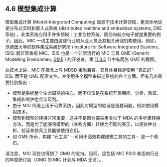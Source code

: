 ## 4.6 模型集成计算
模型集成计算 (Model-Integrated Computing) 起源于技术计算领域，更具体地说是分布式实时和嵌入式系统 (distributed realtime and embedded systems, DRE 系统) 。此类系统应用于许多领域：工业监控系统、国防和航空电子就是重要的例子。因此，MIC 一词主要由这些行业的从业人员及其相关研究机构使用。例如，范德堡大学的软件集成系统研究所 (Institute for Software Integrated Systems, ISIS) 就非常重视 MIC。ISIS 也是一个非常流行的 MIC 工具 GME (Generic Modelling Environmen, [GME](../ref.md#gme) ) 的开发者。第 [11.3.5](../ch11/3.md#1135-集成的元建模ide) 节中有两张 GME 的截图。

从技术上讲，MIC 在概念上与 MDSD 相当兼容，其具体目标是使用 “真正的” DSL 而不是 UML 配置文件，并使用多个模型来描述系统的各个方面。但有几点需要特别指出：

- 模型是系统整个生命周期的核心，而不仅仅是在系统开发期间。分析、验证、集成和维护也会涉及到。
- 由于 MIC 传统上用于可靠系统，因此对模型的验证是首要问题，例如使用模拟技术。
- 模型到模型的转换非常重要，这并不是因为要采用类似于 MDA 的多步骤转换方法，而是为了能够将模型的（某些方面）转换为不同的表示，以便各种分析、验证和仿真工具能够使用它们。
- 如 GME 所示，构建 “元工具” --可用于高效构建建模工具的工具-- 是一个基石。

请注意，MIC 现在也得到了 OMG 的支持。目前，这包括 MIC PSIG 和面向行业的年度研讨会（OMG 的 MIC 计划与 MDA 无关）。
